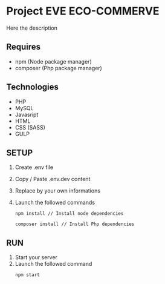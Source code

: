 # Project EVE ECO-COMMERVE

Here the description

## Requires

* npm (Node package manager)
* composer (Php package manager)

## Technologies 

* PHP
* MySQL
* Javasript
* HTML 
* CSS (SASS)
* GULP 

## SETUP 

1. Create .env file
2. Copy / Paste .env.dev content
3. Replace by your own informations
4. Launch the followed commands 
    ```
    npm install // Install node dependencies
    ```

    ```
    composer install // Install Php dependencies
    ```

## RUN 

1. Start your server 
2. Launch the followed command 
   ```
   npm start
   ```